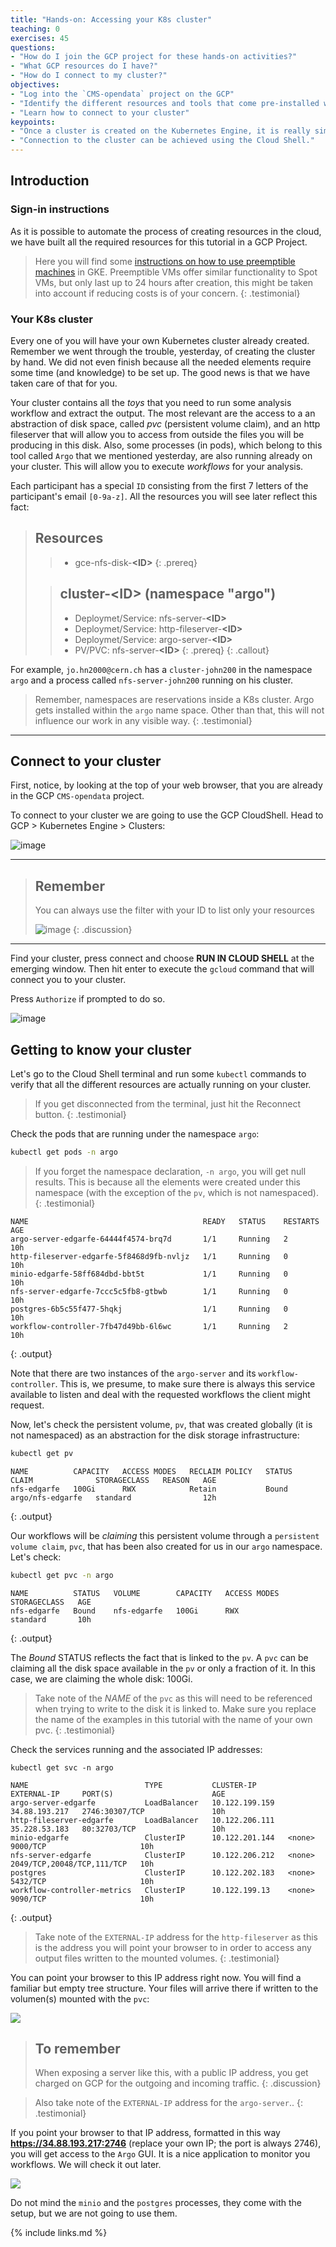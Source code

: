 ```yaml
---
title: "Hands-on: Accessing your K8s cluster"
teaching: 0
exercises: 45
questions:
- "How do I join the GCP project for these hands-on activities?"
- "What GCP resources do I have?"
- "How do I connect to my cluster?"
objectives:
- "Log into the `CMS-opendata` project on the GCP"
- "Identify the different resources and tools that come pre-installed with your cluster"
- "Learn how to connect to your cluster"
keypoints:
- "Once a cluster is created on the Kubernetes Engine, it is really simple to explore its elements."
- "Connection to the cluster can be achieved using the Cloud Shell."
---
```


## Introduction

### Sign-in instructions

As it is possible to automate the process of creating resources in the cloud, we have built all the required resources for this tutorial in a GCP Project.

> Here you will find some [instructions on how to use preemptible machines](https://docs.google.com/presentation/d/1k-bSGGa7iOCRRgl7jLGrtYhI-M24GcvmUVJkkfRgXIQ/edit?usp=sharing) in GKE.  Preemptible VMs offer similar functionality to Spot VMs, but only last up to 24 hours after creation, this might be taken into account if reducing costs is of your concern.
{: .testimonial}


### Your K8s cluster

Every one of you will have your own Kubernetes cluster already created. Remember we went through the trouble, yesterday, of creating the cluster by hand.  We did not even finish because all the needed elements require some time (and knowledge) to be set up.  The good news is that we have taken care of that for you.

Your cluster contains all the *toys* that you need to run some analysis workflow and extract the output.  The most relevant are the access to a an abstraction of disk space, called *pvc* (persistent volume claim), and an http fileserver that will allow you to access from outside the files you will be producing in this disk.  Also, some processes (in pods), which belong to this tool called `Argo` that we mentioned yesterday, are also running already on your cluster.  This will allow you to execute *workflows* for your analysis.

Each participant has a special `ID` consisting from the first 7 letters of the participant's email `[0-9a-z]`.  All the resources you will see later reflect this fact:

> ## Resources
>
>
>> -  gce-nfs-disk-<b>&lt;ID&gt;</b>
> {: .prereq}
>
>
>> ## cluster-<b>&lt;ID&gt;</b> (namespace "argo")
>> - Deploymet/Service: nfs-server-<b>&lt;ID&gt;</b>
>> - Deploymet/Service: http-fileserver-<b>&lt;ID&gt;</b>
>> - Deploymet/Service: argo-server-<b>&lt;ID&gt;</b>
>> - PV/PVC: nfs-server-<b>&lt;ID&gt;</b>
> {: .prereq}
{: .callout}

For example, `jo.hn2000@cern.ch` has a `cluster-john200` in the namespace `argo` and a process called `nfs-server-john200` running on his cluster.

> Remember, namespaces are reservations inside a K8s cluster.  Argo gets installed within the `argo` name space.  Other than that, this will not influence our work in any visible way.
{: .testimonial}


---

## Connect to your cluster

First, notice, by looking at the top of your web browser, that you are already in the GCP `CMS-opendata` project.

To connect to your cluster we are going to use the GCP CloudShell. Head to GCP > Kubernetes Engine > Clusters:

![image](../fig/gke.png)

---

> ## Remember
> You can always use the filter with your ID to list only your resources
>
> ![image](../fig/filter.png)
{: .discussion}

---

Find your cluster, press connect and choose **RUN IN CLOUD SHELL** at the emerging window. Then hit enter to execute the `gcloud` command that will connect you to your cluster.

Press `Authorize` if prompted to do so.

![image](../fig/connect_1.png)


## Getting to know your cluster

Let's go to the Cloud Shell terminal and run some `kubectl` commands to verify that all the different resources are actually running on your cluster.

> If you get disconnected from the terminal, just hit the Reconnect button.
{: .testimonial}

Check the pods that are running under the namespace `argo`:  

```bash
kubectl get pods -n argo
```

> If you forget the namespace declaration, `-n argo`, you will get null results.  This is because all the elements were created under this namespace (with the exception of the `pv`, which is not namespaced).
{: .testimonial}

~~~
NAME                                       READY   STATUS    RESTARTS   AGE
argo-server-edgarfe-64444f4574-brq7d       1/1     Running   2          10h
http-fileserver-edgarfe-5f8468d9fb-nvljz   1/1     Running   0          10h
minio-edgarfe-58ff684dbd-bbt5t             1/1     Running   0          10h
nfs-server-edgarfe-7ccc5c5fb8-gtbwb        1/1     Running   0          10h
postgres-6b5c55f477-5hqkj                  1/1     Running   0          10h
workflow-controller-7fb47d49bb-6l6wc       1/1     Running   2          10h
~~~
{: .output}

Note that there are two instances of the `argo-server` and its `workflow-controller`.  This is, we presume, to make sure there is always this service available to listen and deal with the requested workflows the client might request.

Now, let's check the persistent volume, `pv`, that was created globally (it is not namespaced) as an abstraction for the disk storage infrastructure:

```bash
kubectl get pv
```

~~~
NAME          CAPACITY   ACCESS MODES   RECLAIM POLICY   STATUS   CLAIM              STORAGECLASS   REASON   AGE
nfs-edgarfe   100Gi      RWX            Retain           Bound    argo/nfs-edgarfe   standard                12h
~~~
{: .output}

Our workflows will be *claiming* this persistent volume through a `persistent volume claim`, `pvc`, that has been also created for us in our `argo` namespace.  Let's check:

```bash
kubectl get pvc -n argo
```

~~~
NAME          STATUS   VOLUME        CAPACITY   ACCESS MODES   STORAGECLASS   AGE
nfs-edgarfe   Bound    nfs-edgarfe   100Gi      RWX            standard       10h
~~~
{: .output}

The *Bound* STATUS reflects the fact that is linked to the `pv`.  A `pvc` can be claiming all the disk space available in the `pv` or only a fraction of it.  In this case, we are claiming the whole disk: 100Gi.

> Take note of the *NAME* of the `pvc` as this will need to be referenced when trying to write to the disk it is linked to.  Make sure you replace the name of the examples in this tutorial with the name of your own pvc.
{: .testimonial}

Check the services running and the associated IP addresses:

```
kubectl get svc -n argo
```

~~~
NAME                          TYPE           CLUSTER-IP       EXTERNAL-IP     PORT(S)                      AGE
argo-server-edgarfe           LoadBalancer   10.122.199.159   34.88.193.217   2746:30307/TCP               10h
http-fileserver-edgarfe       LoadBalancer   10.122.206.111   35.228.53.183   80:32703/TCP                 10h
minio-edgarfe                 ClusterIP      10.122.201.144   <none>          9000/TCP                     10h
nfs-server-edgarfe            ClusterIP      10.122.206.212   <none>          2049/TCP,20048/TCP,111/TCP   10h
postgres                      ClusterIP      10.122.202.183   <none>          5432/TCP                     10h
workflow-controller-metrics   ClusterIP      10.122.199.13    <none>          9090/TCP                     10h
~~~
{: .output}

> Take note of the `EXTERNAL-IP` address for the `http-fileserver` as this is the address you will point your browser to in order to access any output files written to the mounted volumes.
{: .testimonial}

You can point your browser to this IP address right now.  You will find a familiar but empty tree structure.  Your files will arrive there if written to the volumen(s) mounted with the `pvc`:

![](../fig/ecfileserver.png)

> ## To remember
>
> When exposing a server like this, with a public IP address, you get charged on GCP for the outgoing and incoming traffic.
{: .discussion}

> Also take note of the `EXTERNAL-IP` address for the `argo-server`..
{: .testimonial}

If you point your browser to that IP address, formatted in this way **https://34.88.193.217:2746** (replace your own IP; the port is always 2746), you will get access to the `Argo` GUI.  It is a nice application to monitor you workflows.  We will check it out later.

![](../fig/argoserver.png)

Do not mind the `minio` and the `postgres` processes, they come with the setup, but we are not going to use them.  

{% include links.md %}
